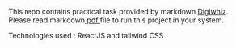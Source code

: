 This repo contains practical task provided by markdown [ Digiwhiz](https://www.digiwhiz.co.in/). <br/>
Please read markdown[ pdf ](https://drive.google.com/file/d/1m1KqOFzSA2jyLr12AQGCIuraFSSetllO/view) file to run this project in your system.

Technologies used : ReactJS and tailwind CSS

